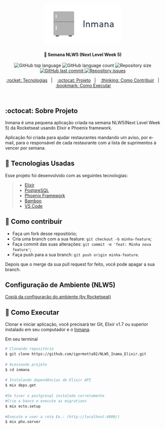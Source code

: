 <h1 align="center">
    <img alt="Be the Hero" src="inmana_logo_sem_fundo.png" width="250px" />
</h1>

<h4 align="center">
  🚀 Semana NLW5 (Next Level Week 5)
</h4>

<p align="center">

  <img alt="GitHub top language" src="https://img.shields.io/github/languages/top/igormotta92/NLW5_Inama_Elixir.svg">

  <img alt="GitHub language count" src="https://img.shields.io/github/languages/count/igormotta92/NLW5_Inama_Elixir">

  <img alt="Repository size" src="https://img.shields.io/github/repo-size/igormotta92/NLW5_Inama_Elixir">

  <a href="https://github.com/igormotta92/NLW5_Inama_Elixir/commits/master">
    <img alt="GitHub last commit" src="https://img.shields.io/github/last-commit/igormotta92/NLW5_Inama_Elixir">
  </a>

  <a href="https://github.com/igormotta92/NLW5_Inama_Elixir/issues">
    <img alt="Repository issues" src="https://img.shields.io/github/issues/igormotta92/NLW5_Inama_Elixir">
  </a>
</p>

<p align="center">
  <a href="#rocket-tecnologias-usadas"> :rocket: Tecnologias</a>&nbsp;&nbsp;&nbsp;|&nbsp;&nbsp;&nbsp;
  <a href="#octocat-sobre-projeto">:octocat: Projeto</a>&nbsp;&nbsp;&nbsp;|&nbsp;&nbsp;&nbsp;
  <a href="#thinking-como-contribuir">:thinking: Como Contribuir</a>&nbsp;&nbsp;&nbsp;|&nbsp;&nbsp;&nbsp;
  <a href="#bookmark-como-executar">:bookmark: Como Executar</a>&nbsp;&nbsp;&nbsp;
</p>

<br>

## :octocat: Sobre Projeto

Inmana é uma pequena aplicação criada na semana NLW5(Next Level Week 5) da Rocketseat usando Elixir e Phoenix framework.

Aplicação foi criada para ajudar restaurantes mandando um aviso, por e-mail, para o responsável de cada restaurante com a lista de suprimentos à vencer por semana.

## :rocket: Tecnologias Usadas
Esse projeto foi desenvolvido com as seguintes tecnologias:

> - [Elixir](https://elixir-lang.org/)
> - [PostgreSQL](https://www.postgresql.org/)
> - [Phoenix Framework][PhoenixFramework]
> - [Bamboo][Bamboo]
> - [VS Code](https://code.visualstudio.com/)

## :thinking: Como contribuir

- Faça um fork desse repositório;
- Cria uma branch com a sua feature: `git checkout -b minha-feature`;
- Faça commit das suas alterações: `git commit -m 'feat: Minha nova feature'`;
- Faça push para a sua branch: `git push origin minha-feature`.

Depois que o merge da sua pull request for feito, você pode apagar a sua branch.

## Configuração de Ambiente (NLW5)
[Copiá da configuração do ambiente (by Rocketseat)](https://www.notion.so/Copy-of-Configura-es-do-ambiente-by-Rocketseat-c875e302f22c49b0a82d06ce33ff957c)

## :bookmark: Como Executar

Clonar e iniciar aplicação, você precisará ter Git, Elixir v1.7 ou superior instalado em seu computador e o [Inmana](https://github.com/igormotta92/NLW5_Inama_Elixir.git).

Em seu terminal

```bash
# Clonando repositório
$ git clone https://github.com/igormotta92/NLW5_Inama_Elixir.git

# Acessando projeto
$ cd inmana

# Instalando dependências do Elixir API
$ mix deps.get

#Se tiver o postgresql instalado corretamente
#Crie o banco e execute as migrations
$ mix ecto.setup

#Execute e user a rota Ex.: (http://localhost:4000/)
$ mix phx.server
```
[PhoenixFramework]: https://www.phoenixframework.org/
[Bamboo]: https://github.com/thoughtbot/bamboo
